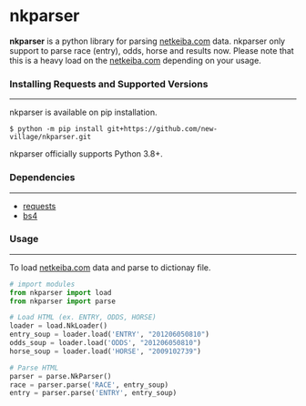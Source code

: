 # nkparser

**nkparser** is a python library for parsing [netkeiba.com](https://www.netkeiba.com/) data. nkparser only support to parse race (entry), odds, horse and results now.
Please note that this is a heavy load on the [netkeiba.com](https://www.netkeiba.com/) depending on your usage.
  

### Installing Requests and Supported Versions
----------------------
nkparser is available on pip installation.
```
$ python -m pip install git+https://github.com/new-village/nkparser.git
```
nkparser officially supports Python 3.8+.
  
  
### Dependencies
----------------------
- [requests](https://docs.python-requests.org/en/latest/)
- [bs4](https://www.crummy.com/software/BeautifulSoup/bs4/doc/#)
  
### Usage
----------------------
To load [netkeiba.com](https://www.netkeiba.com/) data and parse to dictionay file.
```py
# import modules
from nkparser import load
from nkparser import parse

# Load HTML (ex. ENTRY, ODDS, HORSE)
loader = load.NkLoader()
entry_soup = loader.load('ENTRY', "201206050810")
odds_soup = loader.load('ODDS', "201206050810")
horse_soup = loader.load('HORSE', "2009102739")

# Parse HTML
parser = parse.NkParser()
race = parser.parse('RACE', entry_soup)
entry = parser.parse('ENTRY', entry_soup)
```
